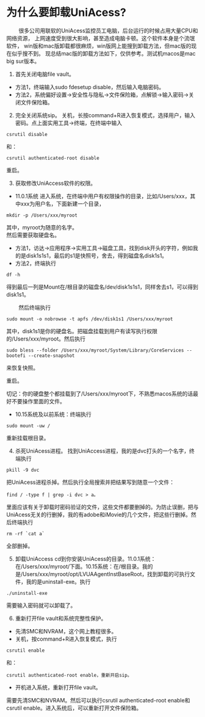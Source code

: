 
# 为什么要卸载UniAcess?
&emsp;&emsp;&nbsp;很多公司用联软的UniAcess监控员工电脑，后台运行的时候占用大量CPU和网络资源，
上网速度受到很大影响，甚至造成电脑卡顿。这个软件本身是个流氓软件，
win版和mac版卸载都很麻烦，win版网上能搜到卸载方法，但mac版的现在似乎搜不到。
现总结mac版的卸载方法如下，仅供参考。测试机macos是mac big sur版本。

1. 首先关闭电脑file vault。
- 方法1，终端输入sudo fdesetup disable，然后输入电脑密码。
- 方法2，系统偏好设置->安全性与隐私->文件保险箱，点解锁->输入密码->关闭文件保险箱。

2. 完全关闭系统sip。
关机，长按command+R进入恢复模式，选择用户，输入密码。点上面实用工具->终端，在终端中输入
```
csrutil disable
```
  
和：
```
csrutil authenticated-root disable
```
  
重启。

3. 获取修改UniAccess软件的权限。
- 11.0.1系统
进入系统，在终端中用户有权限操作的目录，比如/Users/xxx，其中xxx为用户名，下面新建一个目录，
  
```
mkdir -p /Users/xxx/myroot
```
  
其中，myroot为随意的名字。  
然后需要获取硬盘名。
- 方法1，访达->应用程序->实用工具->磁盘工具，找到disk开头的字符，例如我的是disk1s1s1，最后的s1是快照号，舍去，得到磁盘名disk1s1。
- 方法2，终端执行
  
```
df -h
```
  
得到最后一列是Mount在/根目录的磁盘名/dev/disk1s1s1，同样舍去s1，可以得到disk1s1。
  
&emsp;&emsp;&nbsp;然后终端执行
  
```
sudo mount -o nobrowse -t apfs /dev/disk1s1 /Users/xxx/myroot
```
  
其中，disk1s1是你的硬盘名。把磁盘挂载到用户有读写执行权限的/Users/xxx/myroot。然后执行
  
```
sudo bless --folder /Users/xxx/myroot/System/Library/CoreServices --bootefi --create-snapshot
```
  
来恢复快照。
  
重启。
  
切记：你的硬盘整个都挂载到了/Users/xxx/myroot下，不熟悉macos系统的话最好不要操作里面的文件。

- 10.15系统及以前系统：终端执行
  
```
sudo mount -uw / 
```
  
重新挂载根目录。

4. 杀死UniAcess进程。
找到UniAccess进程，我的是dvc打头的一个名字，终端执行
  
```
pkill -9 dvc
```
  
把UniAcess进程杀掉。然后执行全局搜索并把结果写到随意一个文件：
  
```
find / -type f | grep -i dvc > a。
```
  
里面应该有关于卸载时密码验证的文件，这些文件都要删掉的。为防止误删，把与UniAcess无关的行删掉，我的有adobe和iMovie的几个文件，把这些行删掉。然后终端执行
  
```
rm -rf `cat a`
```
  
全部删掉。

5. 卸载UniAccess
cd到你安装UniAcess的目录。11.0.1系统：在/Users/xxx/myroot/下面。10.15系统：在/根目录。我的是/Users/xxx/myroot/opt/LVUAAgentInstBaseRoot，找到卸载的可执行文件，我的是uninstall-exe。执行
  
```
./uninstall-exe
```
  
需要输入密码就可以卸载了。

6. 重新打开file vault和系统完整性保护。
- 先清SMC和NVRAM，这个网上教程很多。
- 关机，按command+R进入恢复模式，执行
  
```
csrutil enable
```
  
和：
  
```
csrutil authenticated-root enable，重新开启sip。
```
  
- 开机进入系统，重新打开file vault。





需要先清SMC和NVRAM。然后可以执行csrutil authenticated-root enable和csrutil enable。进入系统后，可以重新打开文件保险箱。
